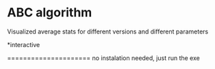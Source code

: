 ABC algorithm
=====================

Visualized average stats for different versions and different parameters

*interactive

=====================
no instalation needed, just run the exe